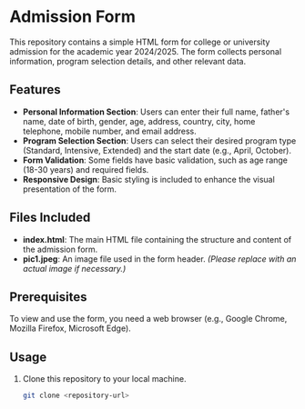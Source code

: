 # Admission Form

This repository contains a simple HTML form for college or university admission for the academic year 2024/2025. The form collects personal information, program selection details, and other relevant data.

## Features

- **Personal Information Section**: Users can enter their full name, father's name, date of birth, gender, age, address, country, city, home telephone, mobile number, and email address.
- **Program Selection Section**: Users can select their desired program type (Standard, Intensive, Extended) and the start date (e.g., April, October).
- **Form Validation**: Some fields have basic validation, such as age range (18-30 years) and required fields.
- **Responsive Design**: Basic styling is included to enhance the visual presentation of the form.

## Files Included

- **index.html**: The main HTML file containing the structure and content of the admission form.
- **pic1.jpeg**: An image file used in the form header. *(Please replace with an actual image if necessary.)*

## Prerequisites

To view and use the form, you need a web browser (e.g., Google Chrome, Mozilla Firefox, Microsoft Edge).

## Usage

1. Clone this repository to your local machine.
   ```bash
   git clone <repository-url>

